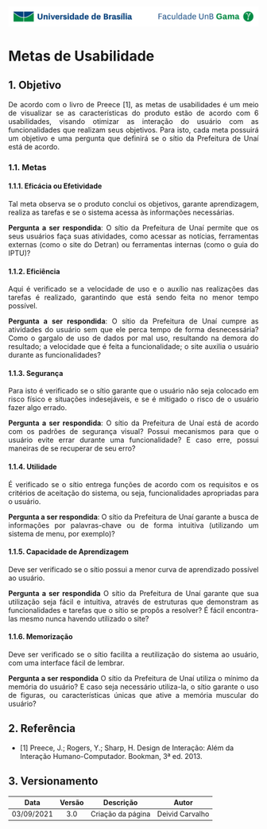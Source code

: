 ![UnB](../img/unb.jpg)

# Metas de Usabilidade

## 1. Objetivo
<p align = "justify">
De acordo com o livro de Preece [1], as metas de usabilidades é um meio de visualizar se as características do produto estão de acordo com 6 usabilidades, visando otimizar as interação do usuário com as funcionalidades que realizam seus objetivos. Para isto, cada meta possuirá um objetivo e uma pergunta que definirá se o sítio da Prefeitura de Unaí está de acordo.
</p>

### 1.1. Metas
#### 1.1.1. Eficácia ou Efetividade
<p align = "justify">
Tal meta observa se o produto conclui os objetivos, garante aprendizagem, realiza as tarefas e se o sistema acessa às informações necessárias.
</p>
<p align = "justify">
<b>Pergunta a ser respondida</b>: O sítio da Prefeitura de Unaí permite que os seus usuários faça suas atividades, como acessar as notícias, ferramentas externas (como o site do Detran) ou ferramentas internas (como o guia do IPTU)?</p>

#### 1.1.2. Eficiência
<p align = "justify">
Aqui é verificado se a velocidade de uso e o auxílio nas realizações das tarefas é realizado, garantindo que está sendo feita 
no menor tempo possível.
</p>
<p align = "justify">
<b>Pergunta a ser respondida</b>: O sítio da Prefeitura de Unaí cumpre as atividades do usuário sem que ele perca tempo de forma desnecessária? Como o gargalo de uso de dados por mal uso, resultando na demora do resultado; a velocidade que é feita a funcionalidade; o site auxilia o usuário durante as funcionalidades?
</p>

#### 1.1.3. Segurança
<p align = "justify">
Para isto é verificado se o sítio garante que o usuário não seja colocado em risco físico e situações indesejáveis, e se é mitigado 
o risco de o usuário fazer algo errado.</p>
<p align = "justify">
<b>Pergunta a ser respondida</b>: O sítio da Prefeitura de Unaí está de acordo com os padrões de segurança visual? Possui mecanismos para que o usuário evite errar durante uma funcionalidade? E caso erre, possui maneiras de se recuperar de seu erro?
</p>

#### 1.1.4. Utilidade
<p align = "justify">
É verificado se o sítio entrega funções de acordo com os requisitos e os critérios de aceitação do sistema, ou 
seja, funcionalidades apropriadas para o usuário.
</p>
<p align = "justify">
<b>Pergunta a ser respondida</b>: O sítio da Prefeitura de Unaí garante a busca de informações por palavras-chave ou de forma intuitiva (utilizando um sistema de menu, por exemplo)?
</p>

#### 1.1.5. Capacidade de Aprendizagem
<p align = "justify">
Deve ser verificado se o sítio possui a menor curva de aprendizado possível ao usuário.
</p>
<p align = "justify">
<b>Pergunta a ser respondida</b> O sítio da Prefeitura de Unaí garante que sua utilização seja fácil e intuitiva, através de estruturas que demonstram as funcionalidades e tarefas que o sítio se propôs a resolver? É fácil encontra-las mesmo nunca havendo utilizado o site?
</p>

#### 1.1.6. Memorização
<p align = "justify">
Deve ser verificado se o sítio facilita a reutilização do sistema ao usuário, com uma interface fácil de lembrar.
</p>
<p align = "justify">
<b>Pergunta a ser respondida</b> O sítio da Prefeitura de Unaí utiliza o mínimo da memória do usuário? E caso seja necessário utiliza-la, o sítio garante o uso de figuras, ou características únicas que ative a memória muscular do usuário?
</p>


## 2. Referência

- [1] Preece, J.; Rogers, Y.; Sharp, H. Design de Interação: Além da Interação Humano-Computador. Bookman, 3ª ed. 2013.

## 3. Versionamento

| Data |Versão|         Descrição          |       Autor      |
|:----:|:----:|:--------------------------:|:----------------:|
| 03/09/2021 |  3.0 | Criação da página     | Deivid Carvalho |
